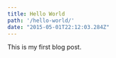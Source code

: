 ```yaml
---
title: Hello World
path: '/hello-world/'
date: "2015-05-01T22:12:03.284Z"
---
```


This is my first blog post.

